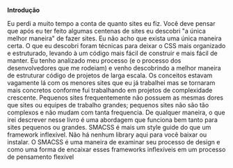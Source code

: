 **Introdução**

Eu perdi a muito tempo a conta de quanto sites eu fiz. Você deve pensar que após eu ter feito algumas centenas de sites eu descobri "a única melhor maneira" de fazer sites. Eu não acho que exista uma única maneira certa. O que eu descobri foram técnicas para deixar o CSS mais organizado e estruturado, levando à um código mais fácil de construir e mais fácil de manter.
Eu tenho analizado meu processo (e o processo dos desenvolvedores que me rodeiam) e venho descobrindo a melhor maneira de estruturar código de projetos de larga escala. Os conceitos estavam vagamente lá com os menores sites que eu já trabalhei mas se tornaram mais concretos conforme fui trabalhando em projetos de complexidade crescente.
Pequenos sites frequentemente não possuem as mesmas dores que sites ou equipes de trabalho grandes; pequenos sites não são tão complexos e não mudam com tanta frequencia. De qualquer maneira, o que irei descrever nesse livro é uma abordagem que funciona bem tanto para sites pequenos ou grandes.
SMACSS é mais um style guide do que um framework inflexível. Não há nenhum library aqui para você baixar ou instalar. O SMACSS é uma maneira de examinar seu processo de design e como uma forma de encaixar esses frameworks inflexíveis em um processo de pensamento flexível
